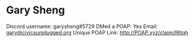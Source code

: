 # Gary Sheng

Discord username: garysheng#5729
DMed a POAP: Yes
Email: gary@civicsunplugged.org
Unique POAP Link: http://POAP.xyz/claim/ll6tqh